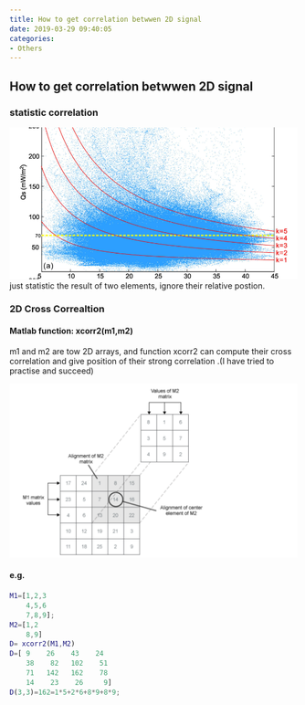 ```yaml
---
title: How to get correlation betwwen 2D signal 
date: 2019-03-29 09:40:05
categories:
- Others
---
```

## How to get correlation betwwen 2D signal

### statistic correlation

![1553673846518](/imags/1553673846518.png)  
just statistic the result of two elements, ignore their relative postion.

### 2D Cross Correaltion
#### Matlab function: xcorr2(m1,m2)
m1 and m2 are tow 2D arrays, and function xcorr2 can compute their cross correlation and give position of their strong correlation .(I have tried to practise and succeed)  

![1553674066624](/imags/1553674066624.png)

#### e.g.  
```matlab
M1=[1,2,3
	4,5,6
	7,8,9];
M2=[1,2
	8,9]
D= xcorr2(M1,M2)
D=[ 9    26    43    24
    38    82   102    51
    71   142   162    78
    14    23    26     9]
D(3,3)=162=1*5+2*6+8*9+8*9;
```

